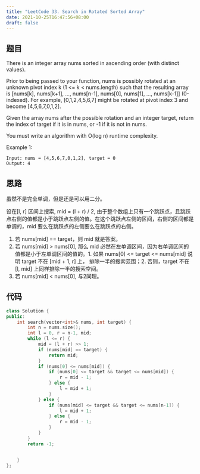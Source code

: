 ```yaml
---
title: "LeetCode 33. Search in Rotated Sorted Array"
date: 2021-10-25T16:47:56+08:00
draft: false
---
```


## 题目

There is an integer array nums sorted in ascending order (with distinct values).

Prior to being passed to your function, nums is possibly rotated at an unknown pivot index k (1 <= k < nums.length) such that the resulting array is [nums[k], nums[k+1], ..., nums[n-1], nums[0], nums[1], ..., nums[k-1]] (0-indexed). For example, [0,1,2,4,5,6,7] might be rotated at pivot index 3 and become [4,5,6,7,0,1,2].

Given the array nums after the possible rotation and an integer target, return the index of target if it is in nums, or -1 if it is not in nums.

You must write an algorithm with O(log n) runtime complexity.

Example 1:

```text
Input: nums = [4,5,6,7,0,1,2], target = 0
Output: 4
```

## 思路

虽然不是完全单调，但是还是可以用二分。

设在[l, r] 区间上搜索, mid = (l + r) / 2, 由于整个数组上只有一个跳跃点，且跳跃点右侧的值都是小于跳跃点左侧的值。在这个跳跃点左侧的区间，右侧的区间都是单调的，mid 要么在跳跃点的左侧要么在跳跃点的右侧。

1. 若 nums[mid] == target，则 mid 就是答案。
2. 若 nums[mid] > nums[0], 那么 mid 必然在左单调区间，因为右单调区间的值都是小于左单调区间的值的。1. 如果 nums[0] <= target <= nums[mid] 说明 target 不在 [mid + 1, r] 上， 排除一半的搜索范围；2. 否则，target 不在 [l, mid] 上同样排除一半的搜索空间。
3. 若 nums[mid] < nums[0], 与2同理。

## 代码

```cpp
class Solution {
public:
    int search(vector<int>& nums, int target) {
        int n = nums.size();
        int l = 0, r = n-1, mid;
        while (l <= r) {
            mid = (l + r) >> 1;
            if (nums[mid] == target) {
                return mid;
            }
            if (nums[0] <= nums[mid]) {
                if (nums[0] <= target && target <= nums[mid]) {
                    r = mid - 1;
                } else {
                    l = mid + 1;
                }
            } else {
                if (nums[mid] <= target && target <= nums[n-1]) {
                    l = mid + 1;
                } else {
                    r = mid - 1;
                }
            }
        }
        return -1;


    }
};
```
